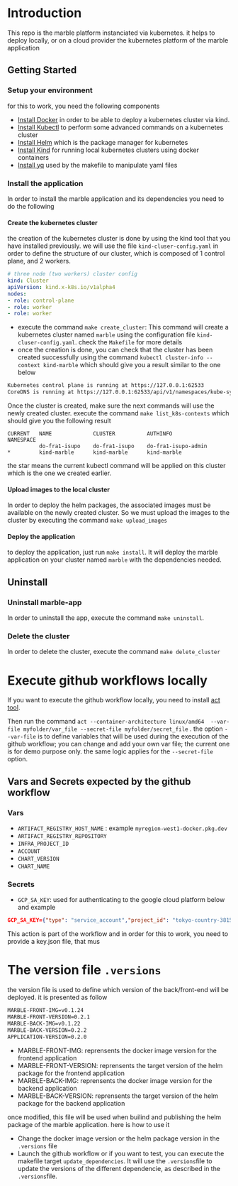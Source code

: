 # Introduction

This repo is the marble platform instanciated via kubernetes. it helps to deploy locally, or on a cloud provider the kubernetes platform of the marble application

## Getting Started

### Setup your environment

for this to work, you need the following components

- [Install Docker](https://docs.docker.com/engine/install/)  in order to be able to deploy a kubernetes cluster via kind.
- [Install Kubectl](https://kubernetes.io/docs/tasks/tools/) to perform some advanced commands on a kubernetes cluster
- [Install Helm](https://helm.sh/docs/intro/install/) which is the package manager for kubernetes
- [Install Kind](https://kind.sigs.k8s.io/docs/user/quick-start/#installation) for running local kubernetes clusters using 
docker containers
- [Install yq](https://github.com/mikefarah/yq/#install) used by the makefile to manipulate yaml files



### Install the application

In order to install the marble application and its dependencies you need to do the following

#### Create the kubernetes cluster

the creation of the kubernetes cluster is done by using the kind tool that you have installed previously. we will use the file `kind-cluser-config.yaml` in order to define the structure of our cluster, which is composed of 1 control plane, and 2 workers.
````yaml
# three node (two workers) cluster config
kind: Cluster
apiVersion: kind.x-k8s.io/v1alpha4
nodes:
- role: control-plane
- role: worker
- role: worker
````
- execute the command `make create_cluster`:
This command will  create a kubernetes cluster named `marble` using the configuration file `kind-cluser-config.yaml`. check the `Makefile` for more details
- once the creation is done, you can check that the cluster has been created successfully using the command `kubectl cluster-info --context kind-marble`
which should give you a result similar to the one below

````sh
Kubernetes control plane is running at https://127.0.0.1:62533
CoreDNS is running at https://127.0.0.1:62533/api/v1/namespaces/kube-system/services/kube-dns:dns/proxy
````
Once the cluster is created, make sure the next commands will use the newly created cluster. execute the command `make list_k8s-contexts` which should give you the following result
````
CURRENT   NAME             CLUSTER          AUTHINFO               NAMESPACE
          do-fra1-isupo    do-fra1-isupo    do-fra1-isupo-admin
*         kind-marble      kind-marble      kind-marble
````
the star means the current kubectl command will be applied on this cluster which is the one we created earlier.

#### Upload images to the local cluster

In order to deploy the helm packages, the associated images must be available on the newly created cluster. So we must upload the images to the cluster by executing the command `make upload_images`


#### Deploy the application

to deploy the application, just run `make install`. It will deploy the marble application on your cluster named `marble` with the dependencies needed. 

## Uninstall

### Uninstall marble-app
In order to uninstall the app, execute the command `make uninstall`.

### Delete the cluster
In order to delete the cluster, execute the command `make delete_cluster`

# Execute github workflows locally

If you want to execute the github workflow locally, you need to install [act tool](https://nektosact.com/installation/index.html).

Then run the command `act --container-architecture linux/amd64  --var-file myfolder/var_file --secret-file myfolder/secret_file` . the option `--var-file` is to define variables that will be used during the execution of the github workflow; you can change and add your own var file; the current one is for demo purpose only. the same logic applies for the `--secret-file` option.

## Vars and Secrets expected by the github workflow

### Vars
- `ARTIFACT_REGISTRY_HOST_NAME` : example `myregion-west1-docker.pkg.dev`
- `ARTIFACT_REGISTRY_REPOSITORY`
- `INFRA_PROJECT_ID`
- `ACCOUNT`
- `CHART_VERSION`
- `CHART_NAME`

### Secrets
 - `GCP_SA_KEY`: used for authenticating to the google cloud platform below and example
````json
GCP_SA_KEY={"type": "service_account","project_id": "tokyo-country-381508","private_key_id": "my_priv_key_id","private_key": "-----BEGIN PRIVATE KEY-----\nprivate\n-----END PRIVATE KEY-----\n","client_email": "my-test-service-acc@tokyo-country-381508.iam.gserviceaccount.com","client_id": "myClientID","auth_uri": "https://accounts.google.com/o/oauth2/auth","token_uri": "https://oauth2.googleapis.com/token","auth_provider_x509_cert_url": "https://www.googleapis.com/oauth2/v1/certs","client_x509_cert_url": "https://www.googleapis.com/robot/v1/metadata/x509/my-test-service-acc%40tokyo-country-381508.iam.gserviceaccount.com","universe_domain": "googleapis.com"}
````

This action is part of the workflow and in order for this to work, you need to provide a key.json file, that mus

# The version file `.versions`

the version file is used to define which version of the back/front-end will be deployed. it is presented as follow
````bash
MARBLE-FRONT-IMG=v0.1.24
MARBLE-FRONT-VERSION=0.2.1
MARBLE-BACK-IMG=v0.1.22
MARBLE-BACK-VERSION=0.2.2
APPLICATION-VERSION=0.2.0
````
- MARBLE-FRONT-IMG: reprensents the docker image version for the frontend application
- MARBLE-FRONT-VERSION: reprensents the target version of the helm package for the frontend application
- MARBLE-BACK-IMG: reprensents the docker image version for the backend application
- MARBLE-BACK-VERSION: reprensents the target version of the helm package for the backend application

once modified, this file will be used when builind and publishing the helm package of the marble application. here is how to use it

- Change the docker image version or the helm package version in the `.versions` file
- Launch the github workflow or if you want to test, you can execute the makefile target `update_dependencies`. It will use the `.versions`file to update the versions of the different dependencie, as described in the `.versions`file.